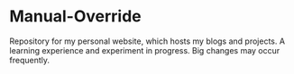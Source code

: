# Manual-Override

Repository for my personal website, which hosts my blogs and projects. A learning experience and experiment in progress. Big changes may occur frequently.

